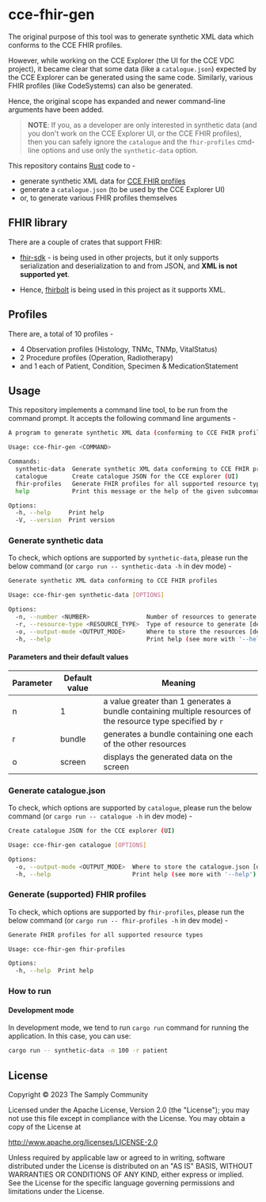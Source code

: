 # cce-fhir-gen

The original purpose of this tool was to generate synthetic XML data which conforms to the CCE FHIR profiles.

However, while working on the CCE Explorer (the UI for the CCE VDC project), it became clear that some data (like a `catalogue.json`) expected by the CCE Explorer can be generated using the same code. Similarly, various FHIR profiles (like CodeSystems) can also be generated.

Hence, the original scope has expanded and newer command-line arguments have been added.

> **NOTE**: If you, as a developer are only interested in synthetic data (and you don't work on the CCE Explorer UI, or the CCE FHIR profiles), then you can safely ignore the `catalogue` and the `fhir-profiles` cmd-line options and use only the `synthetic-data` option.

This repository contains [Rust](https://www.rust-lang.org/) code to -
- generate synthetic XML data for [CCE FHIR profiles](https://simplifier.net/cce) 
- generate a `catalogue.json` (to be used by the CCE Explorer UI)
- or, to generate various FHIR profiles themselves

## FHIR library

There are a couple of crates that support FHIR:

- [fhir-sdk](https://docs.rs/fhir-sdk/latest/fhir_sdk/) - is being used in other projects, but it only supports serialization and deserialization to and from JSON, and **XML is not supported yet**.

- Hence, [fhirbolt](https://github.com/lschmierer/fhirbolt) is being used in this project as it supports XML.

## Profiles

There are, a total of 10 profiles -

- 4 Observation profiles (Histology, TNMc, TNMp, VitalStatus)
- 2 Procedure profiles (Operation, Radiotherapy)
- and 1 each of Patient, Condition, Specimen & MedicationStatement

## Usage

This repository implements a command line tool, to be run from the command prompt. It accepts the following command line arguments -

```sh
A program to generate synthetic XML data (conforming to CCE FHIR profiles), or catalogue JSON for the CCE explorer (UI) or FHIR profiles for all supported resource types

Usage: cce-fhir-gen <COMMAND>

Commands:
  synthetic-data  Generate synthetic XML data conforming to CCE FHIR profiles
  catalogue       Create catalogue JSON for the CCE explorer (UI)
  fhir-profiles   Generate FHIR profiles for all supported resource types
  help            Print this message or the help of the given subcommand(s)

Options:
  -h, --help     Print help
  -V, --version  Print version
```

### Generate synthetic data

To check, which options are supported by `synthetic-data`, please run the below command (or `cargo run -- synthetic-data -h` in dev mode) -

```sh
Generate synthetic XML data conforming to CCE FHIR profiles

Usage: cce-fhir-gen synthetic-data [OPTIONS]

Options:
  -n, --number <NUMBER>                Number of resources to generate [default: 1]
  -r, --resource-type <RESOURCE_TYPE>  Type of resource to generate [default: bundle] [possible values: bundle, patient, condition, specimen, observation-histology, observation-vital-status, observation-tn-mc, procedure-radiotherapy, procedure-operation, systemic-therapy-medication-statement]
  -o, --output-mode <OUTPUT_MODE>      Where to store the resources [default: screen] [possible values: screen, file, api-call]
  -h, --help                           Print help (see more with '--help')
```

#### Parameters and their default values

| Parameter | Default value | Meaning |
|-----------|---------------|---------|
| n | 1 | a value greater than 1 generates a bundle containing multiple resources of the resource type specified by `r` |
| r | bundle | generates a bundle containing one each of the other resources |
| o | screen | displays the generated data on the screen |

### Generate catalogue.json

To check, which options are supported by `catalogue`, please run the below command (or `cargo run -- catalogue -h` in dev mode) -

```sh
Create catalogue JSON for the CCE explorer (UI)

Usage: cce-fhir-gen catalogue [OPTIONS]

Options:
  -o, --output-mode <OUTPUT_MODE>  Where to store the catalogue.json [default: screen] [possible values: screen, file, api-call]
  -h, --help                       Print help (see more with '--help')
```

### Generate (supported) FHIR profiles

To check, which options are supported by `fhir-profiles`, please run the below command (or `cargo run -- fhir-profiles -h` in dev mode) -

```sh
Generate FHIR profiles for all supported resource types

Usage: cce-fhir-gen fhir-profiles

Options:
  -h, --help  Print help
```

### How to run

#### Development mode

In development mode, we tend to run `cargo run` command for running the application. In this case, you can use:

```sh
cargo run -- synthetic-data -n 100 -r patient
```

## License

Copyright © 2023 The Samply Community

Licensed under the Apache License, Version 2.0 (the "License"); you may not use this file except in compliance with the License. You may obtain a copy of the License at

http://www.apache.org/licenses/LICENSE-2.0

Unless required by applicable law or agreed to in writing, software distributed under the License is distributed on an "AS IS" BASIS, WITHOUT WARRANTIES OR CONDITIONS OF ANY KIND, either express or implied. See the License for the specific language governing permissions and limitations under the License.
